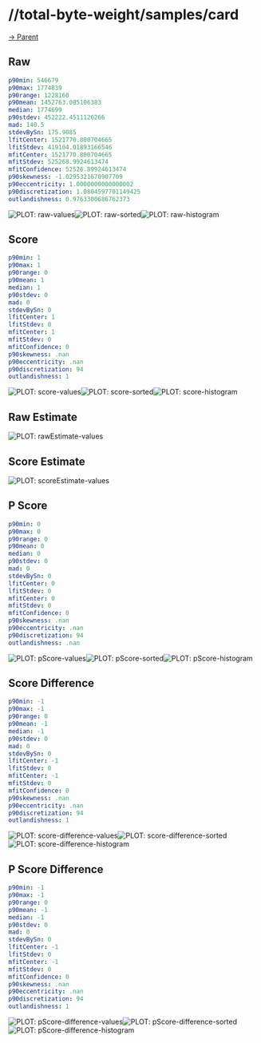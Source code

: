 
# //total-byte-weight/samples/card

[→ Parent](../..)


## Raw


```yaml
p90min: 546679
p90max: 1774839
p90range: 1228160
p90mean: 1452763.085106383
median: 1774699
p90stdev: 452222.4511126266
mad: 140.5
stdevBySn: 175.9085
lfitCenter: 1521770.800704665
lfitStdev: 419104.01893166546
mfitCenter: 1521770.800704665
mfitStdev: 525268.9924613474
mfitConfidence: 52526.89924613474
p90skewness: -1.0295321670907709
p90eccentricity: 1.0000000000000002
p90discretization: 1.0804597701149425
outlandishness: 0.9763300686762373

```

![PLOT: raw-values](./raw/values.svg)![PLOT: raw-sorted](./raw/sorted.svg)![PLOT: raw-histogram](./raw/histogram.svg)
## Score


```yaml
p90min: 1
p90max: 1
p90range: 0
p90mean: 1
median: 1
p90stdev: 0
mad: 0
stdevBySn: 0
lfitCenter: 1
lfitStdev: 0
mfitCenter: 1
mfitStdev: 0
mfitConfidence: 0
p90skewness: .nan
p90eccentricity: .nan
p90discretization: 94
outlandishness: 1

```

![PLOT: score-values](./score/values.svg)![PLOT: score-sorted](./score/sorted.svg)![PLOT: score-histogram](./score/histogram.svg)
## Raw Estimate

![PLOT: rawEstimate-values](./rawEstimate/values.svg)
## Score Estimate

![PLOT: scoreEstimate-values](./scoreEstimate/values.svg)
## P Score


```yaml
p90min: 0
p90max: 0
p90range: 0
p90mean: 0
median: 0
p90stdev: 0
mad: 0
stdevBySn: 0
lfitCenter: 0
lfitStdev: 0
mfitCenter: 0
mfitStdev: 0
mfitConfidence: 0
p90skewness: .nan
p90eccentricity: .nan
p90discretization: 94
outlandishness: .nan

```

![PLOT: pScore-values](./pScore/values.svg)![PLOT: pScore-sorted](./pScore/sorted.svg)![PLOT: pScore-histogram](./pScore/histogram.svg)
## Score Difference


```yaml
p90min: -1
p90max: -1
p90range: 0
p90mean: -1
median: -1
p90stdev: 0
mad: 0
stdevBySn: 0
lfitCenter: -1
lfitStdev: 0
mfitCenter: -1
mfitStdev: 0
mfitConfidence: 0
p90skewness: .nan
p90eccentricity: .nan
p90discretization: 94
outlandishness: 1

```

![PLOT: score-difference-values](./score-difference/values.svg)![PLOT: score-difference-sorted](./score-difference/sorted.svg)![PLOT: score-difference-histogram](./score-difference/histogram.svg)
## P Score Difference


```yaml
p90min: -1
p90max: -1
p90range: 0
p90mean: -1
median: -1
p90stdev: 0
mad: 0
stdevBySn: 0
lfitCenter: -1
lfitStdev: 0
mfitCenter: -1
mfitStdev: 0
mfitConfidence: 0
p90skewness: .nan
p90eccentricity: .nan
p90discretization: 94
outlandishness: 1

```

![PLOT: pScore-difference-values](./pScore-difference/values.svg)![PLOT: pScore-difference-sorted](./pScore-difference/sorted.svg)![PLOT: pScore-difference-histogram](./pScore-difference/histogram.svg)